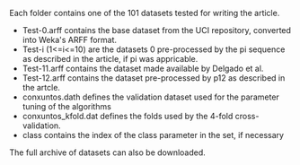 Each folder contains one of the 101 datasets tested for writing the article.
- Test-0.arff contains the base dataset from the UCI repository, converted into Weka's ARFF format.
- Test-i (1<=i<=10) are the datasets 0 pre-processed by the pi sequence as described in the article, if pi was appricable.
- Test-11.arff contains the dataset made available by Delgado et al.
- Test-12.arff contains the dataset pre-processed by p12 as described in the artcle.
- conxuntos.dath defines the validation dataset used for the parameter tuning of the algorithms
- conxuntos_kfold.dat defines the folds used by the 4-fold cross-validation.
- class contains the index of the class parameter in the set, if necessary

The full archive of datasets can also be downloaded.